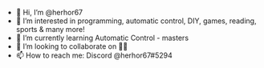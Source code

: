 - 👋 Hi, I’m @herhor67
- 👀 I’m interested in programming, automatic control, DIY, games, reading, sports & many more!
- 🌱 I’m currently learning Automatic Control - masters
- 💞️ I’m looking to collaborate on 🍆🍑
- 📫 How to reach me: Discord @herhor67#5294

<!---
herhor67/herhor67 is a ✨ special ✨ repository because its `README.md` (this file) appears on your GitHub profile.
You can click the Preview link to take a look at your changes.
--->
